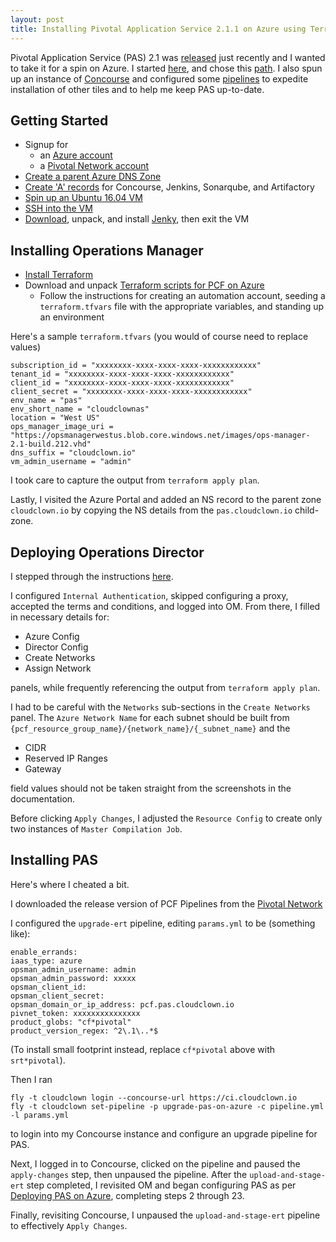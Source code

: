 ```yaml
---
layout: post
title: Installing Pivotal Application Service 2.1.1 on Azure using Terraform and Concourse
---
```


Pivotal Application Service (PAS) 2.1 was [released](https://content.pivotal.io/slides/pivotal-cloud-foundry-2-1-making-transformation-real-webinar) just recently and I wanted to take it for a spin on Azure.  I started [here](https://docs.pivotal.io/pivotalcf/2-1/customizing/azure.html), and chose this [path](https://docs.pivotal.io/pivotalcf/2-1/customizing/azure-terraform.html).  I also spun up an instance of [Concourse](https://concourse-ci.org) and configured some [pipelines](https://github.com/pivotal-cf/pcf-pipelines) to  expedite installation of other tiles and to help me keep PAS up-to-date.


<h2>Getting Started</h2>

* Signup for 
    * an [Azure account](https://signup.azure.com/signup)
    * a [Pivotal Network account](https://account.run.pivotal.io/z/uaa/sign-up)
* [Create a parent Azure DNS Zone](https://docs.microsoft.com/en-us/azure/dns/dns-getstarted-portal#create-a-dns-zone)
* [Create 'A' records](https://docs.microsoft.com/en-us/azure/dns/dns-getstarted-portal#create-a-dns-record) for Concourse, Jenkins, Sonarqube, and Artifactory
* [Spin up an Ubuntu 16.04 VM](https://docs.microsoft.com/en-us/azure/virtual-machines/linux/quick-create-portal)
* [SSH into the VM](https://docs.microsoft.com/en-us/azure/virtual-machines/linux/quick-create-portal#connect-to-virtual-machine)
* [Download](https://github.com/fastnsilver/jenky/archive/master.zip), unpack, and install [Jenky](https://github.com/fastnsilver/jenky/tree/master/compose), then exit the VM


<h2>Installing Operations Manager</h2>

* [Install Terraform](https://www.terraform.io/downloads.html)
* Download and unpack [Terraform scripts for PCF on Azure](https://github.com/pivotal-cf/terraforming-azure/archive/v0.11.0.zip)
    * Follow the instructions for creating an automation account, seeding a `terraform.tfvars` file with the appropriate variables, and standing up an environment

Here's a sample `terraform.tfvars` (you would of course need to replace values)

```
subscription_id = "xxxxxxxx-xxxx-xxxx-xxxx-xxxxxxxxxxxx"
tenant_id = "xxxxxxxx-xxxx-xxxx-xxxx-xxxxxxxxxxxx"
client_id = "xxxxxxxx-xxxx-xxxx-xxxx-xxxxxxxxxxxx"
client_secret = "xxxxxxxx-xxxx-xxxx-xxxx-xxxxxxxxxxxx"
env_name = "pas"
env_short_name = "cloudclownas"
location = "West US"
ops_manager_image_uri = "https://opsmanagerwestus.blob.core.windows.net/images/ops-manager-2.1-build.212.vhd"
dns_suffix = "cloudclown.io"
vm_admin_username = "admin"
```

I took care to capture the output from `terraform apply plan`.

Lastly, I visited the Azure Portal and added an NS record to the parent zone `cloudclown.io` by copying the NS details from the `pas.cloudclown.io` child-zone.


<h2>Deploying Operations Director</h2>

I stepped through the instructions [here](https://docs.pivotal.io/pivotalcf/2-1/customizing/azure-om-config-terraform.html).

I configured `Internal Authentication`, skipped configuring a proxy, accepted the terms and conditions, and logged into OM.  From there, I filled in necessary details for:

* Azure Config
* Director Config
* Create Networks 
* Assign Network

panels, while frequently referencing the output from `terraform apply plan`. 

I had to be careful with the `Networks` sub-sections in the `Create Networks` panel.  The `Azure Network Name` for each subnet should be built from `{pcf_resource_group_name}/{network_name}/{_subnet_name}` and the 

* CIDR
* Reserved IP Ranges
* Gateway 

field values should not be taken straight from the screenshots in the documentation.

Before clicking `Apply Changes`, I adjusted the `Resource Config` to create only two instances of `Master Compilation Job`.


<h2>Installing PAS</h2>

Here's where I cheated a bit.  

I downloaded the release version of PCF Pipelines from the [Pivotal Network](https://network.pivotal.io/products/pcf-automation/)

I configured the `upgrade-ert` pipeline, editing `params.yml` to be (something like):

```
enable_errands: 
iaas_type: azure
opsman_admin_username: admin
opsman_admin_password: xxxxx
opsman_client_id: 
opsman_client_secret: 
opsman_domain_or_ip_address: pcf.pas.cloudclown.io
pivnet_token: xxxxxxxxxxxxxxx
product_globs: "cf*pivotal"
product_version_regex: ^2\.1\..*$
```

(To install small footprint instead, replace `cf*pivotal` above with `srt*pivotal`).

Then I ran 

```
fly -t cloudclown login --concourse-url https://ci.cloudclown.io
fly -t cloudclown set-pipeline -p upgrade-pas-on-azure -c pipeline.yml -l params.yml
```

to login into my Concourse instance and configure an upgrade pipeline for PAS.  

Next, I logged in to Concourse, clicked on the pipeline and paused the `apply-changes` step, then unpaused the pipeline.  After the `upload-and-stage-ert` step completed, I revisited OM and began configuring PAS as per [Deploying PAS on Azure](https://docs.pivotal.io/pivotalcf/2-0/customizing/azure-er-config.html#assign-networks), completing steps 2 through 23.  

Finally, revisiting Concourse, I unpaused the `upload-and-stage-ert` pipeline to effectively `Apply Changes`.
